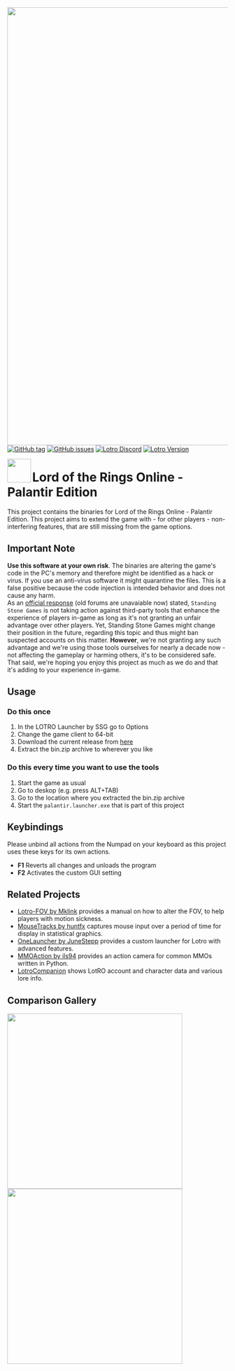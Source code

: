 <img align="left" width="1000px" src="screens/fov75.jpg" />

[![GitHub tag][shield_release]](https://github.com/PalantirTools/palantir_mirror/releases)
[![GitHub issues][shield_issue]](https://github.com/PalantirTools/palantir_mirror/issues)
[![Lotro Discord][shield_discord]](https://discord.gg/RPsNGUaEHA)
[![Lotro Version][shield_version]](https://www.lotro.com/update-notes/lotro-update-44-2-1-release-notes-en)

<img align="left" width="54px" src="screens/appicon.ico" />

# Lord of the Rings Online - Palantir Edition

This project contains the binaries for Lord of the Rings Online - Palantir Edition. This project aims to extend the game with - for other players - non-interfering features, that are still missing from the game options.

## Important Note
**Use this software at your own risk**. The binaries are altering the game's code in the PC's memory and therefore might be identified as a hack or virus. If you use an anti-virus software it might quarantine the files. This is a false positive because the code injection is intended behavior and does not cause any harm.<br>
As an [official response](https://www.lotro.com/forums/showthread.php?684404-motion-sickness-FOV-and-a-question-for-SSG&p=8045778#post8045778) (old forums are unavaiable now) stated, `Standing Stone Games` is not taking action against third-party tools that enhance the experience of players in-game as long as it's not granting an unfair advantage over other players. Yet, Standing Stone Games might change their position in the future, regarding this topic and thus might ban suspected accounts on this matter. **However**, we're not granting any such advantage and we're using those tools ourselves for nearly a decade now - not affecting the gameplay or harming others, it's to be considered safe.<br>
That said, we're hoping you enjoy this project as much as we do and that it's adding to your experience in-game.

## Usage
### Do this once

1. In the LOTRO Launcher by SSG go to Options
2. Change the game client to 64-bit
3. Download the current release from [here](https://github.com/PalantirTools/palantir_mirror/releases)
4. Extract the bin.zip archive to wherever you like

### Do this every time you want to use the tools

1. Start the game as usual
2. Go to deskop (e.g. press ALT+TAB)
3. Go to the location where you extracted the bin.zip archive
4. Start the `palantir.launcher.exe` that is part of this project

## Keybindings
Please unbind all actions from the Numpad on your keyboard as this project uses these keys for its own actions.

* **F1** Reverts all changes and unloads the program
* **F2** Activates the custom GUI setting

## Related Projects

* [Lotro-FOV by Mklink](https://github.com/mklinik/lotro-fov) provides a manual on how to alter the FOV, to help players with motion sickness.
* [MouseTracks by huntfx](https://github.com/huntfx/MouseTracks/) captures mouse input over a period of time for display in statistical graphics.
* [OneLauncher by JuneStepp](https://github.com/JuneStepp/OneLauncher) provides a custom launcher for Lotro with advanced features.
* [MMOAction by ils94](https://github.com/ils94/MMOAction) provides an action camera for common MMOs written in Python.
* [LotroCompanion](https://github.com/LotroCompanion/lotro-companion) shows LotRO account and character data and various lore info.

## Comparison Gallery

<img width="400px" src="screens/comparison01.jpg" /><img width="400px" src="screens/comparison02.jpg" />

[shield_release]: https://img.shields.io/github/v/release/PalantirTools/palantir_mirror?color=darklime&include_prereleases&style=for-the-badge
[shield_issue]: https://img.shields.io/github/issues-raw/PalantirTools/palantir_mirror?style=for-the-badge
[shield_discord]: https://img.shields.io/discord/1152191547962576936?color=darklime&style=for-the-badge
[shield_version]: https://img.shields.io/badge/Tested%20with-Lotro%20Update%2042.2.1-red?style=for-the-badge
